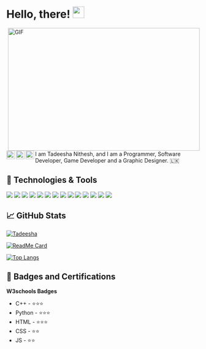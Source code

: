 # Hello, there! <img src="https://raw.githubusercontent.com/MartinHeinz/MartinHeinz/master/wave.gif" width="30px">
 <img align="right" alt="GIF" src="https://github.com/abhisheknaiidu/abhisheknaiidu/blob/master/code.gif?raw=true" width="500" height="320" />

<a href="https://discord.gg/B92fgqXz3M">
  <img align="left" alt="Tadeesha's Discord" width="22px" src="https://raw.githubusercontent.com/peterthehan/peterthehan/master/assets/discord.svg" />
</a>
<a href="https://youtube.com/channel/UCEs6Z2oo6S-m0WGlkHg_b2g">
  <img align="left" alt="Tadeesha's youtube" width="22px" src="https://raw.githubusercontent.com/peterthehan/peterthehan/master/assets/youtube.svg" />
</a>
<a href="https://open.spotify.com/user/939s6nnp7bcfnhxmm5u6fbol3?si=9bb4a13c155944d2">
  <img align="left" alt="Tadeesha's Spotify" width="22px" src="https://raw.githubusercontent.com/peterthehan/peterthehan/master/assets/spotify.svg" />
</a>
<br><br>
I am Tadeesha Nithesh, and I am a Programmer, Software Developer, Game Developer and a Graphic Designer. 🇱🇰
  
## 🔧 Technologies & Tools
![](https://img.shields.io/badge/OS-Windows_10-informational?style=flat&logo=windows&logoColor=white&color=8d81c2)
![](https://img.shields.io/badge/Editor-VS_Code-informational?style=flat&logo=visual-studio-code&logoColor=white&color=007acc)
![](https://img.shields.io/badge/Editor-Atom-informational?style=flat&logo=atom&logoColor=white&color=0076400)
![](https://img.shields.io/badge/Editor-Sublime_text-informational?style=flat&logo=sublime-text&logoColor=white&color=ff8c00)
![](https://img.shields.io/badge/Code-Python-informational?style=flat&logo=python&logoColor=white&color=356a97)
![](https://img.shields.io/badge/Code-JavaScript-informational?style=flat&logo=javascript&logoColor=white&color=e9d44d)
![](https://img.shields.io/badge/Code-React-informational?style=flat&logo=react&logoColor=white&color=5ed3f3)
![](https://img.shields.io/badge/Code-C_+_+-informational?style=flat&logo=cplusplus&logoColor=white&color=fa2a55)
![](https://img.shields.io/badge/Code-HTML-informational?style=flat&logo=html5&logoColor=white&color=ffa500)
![](https://img.shields.io/badge/Code-CSS-informational?style=flat&logo=css3&logoColor=white&color=0000ff)
![](https://img.shields.io/badge/Shell-cmd-informational?style=flat&logo=powershell&logoColor=white&color=000)
![](https://img.shields.io/badge/Shell-powershell-informational?style=flat&logo=powershell&logoColor=white&color=00008b)
![](https://img.shields.io/badge/Tools-Firebase-informational?style=flat&logo=firebase&logoColor=white&color=ffca28)
![](https://img.shields.io/badge/Tools-Netlify-informational?style=flat&logo=heroku&logoColor=white&color=430098)

## &#x1f4c8; GitHub Stats

[![Tadeesha](https://github-readme-stats.vercel.app/api?username=Tadeeshanithesh&show_icons=true&theme=tokyonight)](https://github.com/Tadeeshanithesh)

[![ReadMe Card](https://github-readme-stats.vercel.app/api/pin/?username=Tadeeshanithesh&repo=my-portfolio&title_color=3174e7&text_color=37bc9c&icon_color=be90f2&bg_color=1d1f21)](https://github.com/Tadeeshanithesh/my-portfolio)

[![Top Langs](https://github-readme-stats.vercel.app/api/top-langs/?username=Tadeeshanithesh&layout=compact&hide_border=true&theme=tokyonight)](https://github.com/anuraghazra/github-readme-stats)  

##  📜  Badges and Certifications
**W3schools Badges**

- C++  - ⭐⭐⭐
- Python - ⭐⭐⭐
- HTML - ⭐⭐⭐
- CSS - ⭐⭐
- JS - ⭐⭐

